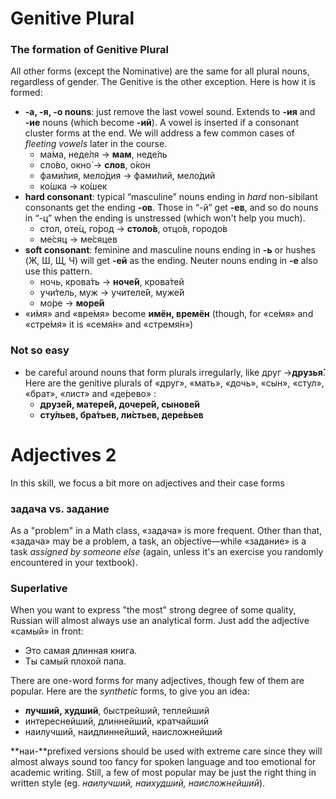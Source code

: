 # Genitive Plural

### The formation of Genitive Plural

All other forms (except the Nominative) are the same for all plural nouns, regardless of gender. The Genitive is the other exception. Here is how it is formed:

- **-а, -я, -о nouns**: just remove the last vowel sound. Extends to **-ия** and **-ие** nouns (which become **-ий**). A vowel is inserted if a consonant cluster forms at the end. We will address a few common cases of *fleeting vowels* later in the course.
  - ма́ма, неде́ля → **мам**, неде́ль
  - сло́во, окно́ → **слов**, о́кон
  - фами́лия, мело́дия → фами́лий, мело́дий
  - ко́шка → ко́шек
- **hard consonant**: typical “masculine” nouns ending in *hard* non-sibilant consonants get the ending **-ов**. Those in “-й” get **-ев**, and so do nouns in “-ц” when the ending is unstressed (which won't help you much).
  - стол, оте́ц, го́род → **столо́в**, отцо́в, городо́в
  - ме́сяц → ме́сяцев
- **soft consonant**: feminine and masculine nouns ending in **-ь** or hushes (Ж, Ш, Щ, Ч) will get **-ей** as the ending. Neuter nouns ending in **-е** also use this pattern.
  - ночь, крова́ть → **ноче́й**, крова́тей
  - учи́тель, муж → учителе́й, муже́й
  - мо́ре → **море́й**
- «и́мя» and «вре́мя» become **имён, времён** (though, for «се́мя» and «стре́мя» it is «семя́н» and «стремя́н»)

### Not so easy

- be careful around nouns that form plurals irregularly, like друг →**друзья́**. Here are the genitive plurals of «друг», «мать», «дочь», «сын», «стул», «брат», «лист» and «де́рево» :
  - **друзе́й, матере́й, дочере́й, сынове́й**
  - **сту́льев, бра́тьев, ли́стьев, дере́вьев**

# Adjectives 2

In this skill, we focus a bit more on adjectives and their case forms

### задача vs. задание

As a "problem" in a Math class, «задача» is more frequent. Other than that, «задача» may be a problem, a task, an objective—while «задание» is a task *assigned by someone else* (again, unless it's an exercise you randomly encountered in your textbook).

### Superlative

When you want to express "the most" strong degree of some quality, Russian will almost always use an analytical form. Just add the adjective «самый» in front:

- Это самая длинная книга.
- Ты самый плохой папа.

There are one-word forms for many adjectives, though few of them are popular. Here are the *synthetic* forms, to give you an idea:

- **лучший, худший**, быстрейший, теплейший
- интереснейший, длиннейший, кратчайший
- наилучший, наидлиннейший, наисложнейший

**наи-**prefixed versions should be used with extreme care since they will almost always sound too fancy for spoken language and too emotional for academic writing. Still, a few of most popular may be just the right thing in written style (eg. *наилучший, наихудший, наисложнейший*).
